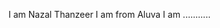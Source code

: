 I am Nazal Thanzeer
I am from Aluva
I am  ...........
<!---
nassarnazal/nassarnazal is a ✨ special ✨ repository because its `README.md` (this file) appears on your GitHub profile.
You can click the Preview link to take a look at your changes.
--->
